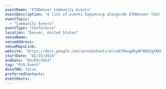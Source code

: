 ```yaml
---
eventName: "ETHDenver Community Events"
eventDescription: "A list of events happening alongside ETHDenver that members may be interesting in attending. If you are planning to do also feel free to sign up on the sheet we have linked so more people can find you."
eventTopic:
  - "Community Events"
eventType: "Conference"
location: "Denver, United States"
venueName: 
venueAddress:
venueMapsLink: 
website: "https://docs.google.com/spreadsheets/d/1a87RAxg8RgNP9Q9ZqXXKErLGT0hipRALaL_NvzT2Tj8/edit#gid=0"
startDate: "02/23/2024"
endDate: "03/03/2024"
tag: "PLN Event"
dateTBD: false
preferredContacts:
eventHosts:
---
```

